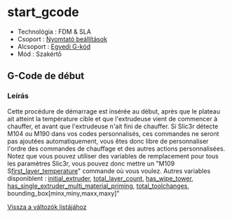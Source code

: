 # start\_gcode

* Technológia : FDM & SLA
* Csoport : [Nyomtató beállítások](../../beallitasok/printer_settings.md)
* Alcsoport : [Egyedi G-kód](../../beallitasok/printer_settings.md#g-code-personnalisé)
* Mód : Szakértő

## G-Code de début

### Leírás

Cette procédure de démarrage est insérée au début, après que le plateau ait atteint la température cible et que l'extrudeuse vient de commencer à chauffer, et avant que l'extrudeuse n'ait fini de chauffer. Si Slic3r détecte M104 ou M190 dans vos codes personnalisés, ces commandes ne seront pas ajoutées automatiquement, vous êtes donc libre de personnaliser l'ordre des commandes de chauffage et des autres actions personnalisées. Notez que vous pouvez utiliser des variables de remplacement pour tous les paramètres Slic3r, vous pouvez donc mettre un \"M109 S[first\_layer\_temperature](first_layer_temperature.md)\" commande où vous voulez. Autres variables disponiblent : [initial\_extruder](initial_extruder.md), [total\_layer\_count](total_layer_count.md), [has\_wipe\_tower](has_wipe_tower.md), [has\_single\_extruder\_multi\_material\_priming](has_single_extruder_multi_material_priming.md), [total\_toolchanges](total_toolchanges.md), bounding\_box\[minx,miny,maxx,maxy\]"

[Vissza a változók listájához](/)


